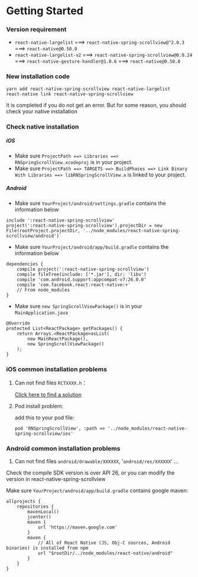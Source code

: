 # Getting Started

### Version requirement

* `react-native-largelist` ===> `react-native-spring-scrollview@^2.0.3` ===> `react-native@0.50.0`
* `react-native-largelist-v2` ===> `react-native-spring-scrollview@0.0.24` ===> `react-native-gesture-handler@1.0.6` ===> `react-native@0.50.0`

### New installation code
```
yarn add react-native-spring-scrollview react-native-largelist
react-native link react-native-spring-scrollview
```

It is completed if you do not get an error. But for some reason, you should check your native installation

### Check native installation

##### iOS
* Make sure `ProjectPath ==> Libraries ==> RNSpringScrollView.xcodeproj` is in your project.
* Make sure `ProjectPath ==> TARGETS ==> BuildPhases ==> Link Binary With Libraries ==> libRNSpringScrollView.a` is linked to your project.

##### Android
* Make sure `YourProject/android/settings.gradle` contains the information below
```
include ':react-native-spring-scrollview'
project(':react-native-spring-scrollview').projectDir = new File(rootProject.projectDir, '../node_modules/react-native-spring-scrollview/android')
```

* Make sure `YourProject/android/app/build.gradle` contains the information below
```
dependencies {
    compile project(':react-native-spring-scrollview')
    compile fileTree(include: ['*.jar'], dir: 'libs')
    compile 'com.android.support:appcompat-v7:26.0.0'
    compile 'com.facebook.react:react-native:+'
    // From node_modules
}
```

* Make sure `new SpringScrollViewPackage()` is in your `MainApplication.java`
```
@Override
protected List<ReactPackage> getPackages() {
    return Arrays.<ReactPackage>asList(
        new MainReactPackage(),
        new SpringScrollViewPackage()
    );
}
```

### iOS common installation problems
1. Can not find files `RCTXXXX.h`：

   [Click here to find a solution](https://github.com/facebook/react-native/issues/22000#issuecomment-438201084)
   
2. Pod install problem:

    add this to your pod file:
    ```
    pod 'RNSpringScrollView', :path => '../node_modules/react-native-spring-scrollview/ios'
    ```

### Android common installation problems

1. Can not find files `android/drawable/XXXXXX`, '`android/res/XXXXXX`' ...

Check the compile SDK version is over API 26, or you can modify the version in react-native-spring-scrollview

Make sure `YourProject/android/app/build.gradle` contains google maven:
```
allprojects {
    repositories {
        mavenLocal()
        jcenter()
        maven {
            url 'https://maven.google.com'
        }
        maven {
            // All of React Native (JS, Obj-C sources, Android binaries) is installed from npm
            url "$rootDir/../node_modules/react-native/android"
        }
    }
}
```
